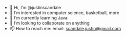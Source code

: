 - 👋 Hi, I’m @justinscandale
- 👀 I’m interested in computer science, basketball, more
- 🌱 I’m currently learning Java 
- 💞️ I’m looking to collaborate on anything
- 📫 How to reach me: email: scandale.justin@gmail.com

<!---
justinscandale/justinscandale is a ✨ special ✨ repository because its `README.md` (this file) appears on your GitHub profile.
You can click the Preview link to take a look at your changes.
--->
